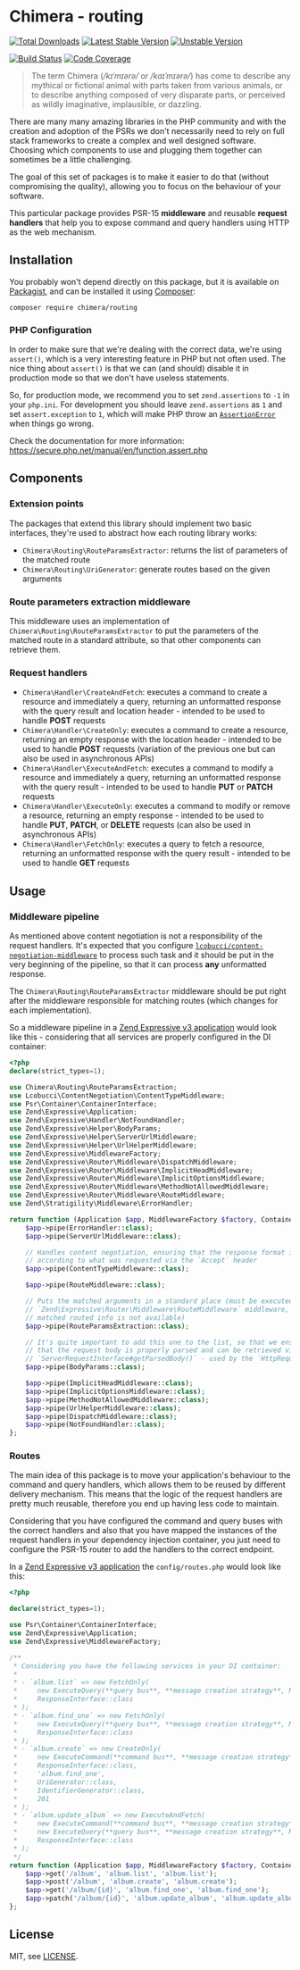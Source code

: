 # Chimera - routing

[![Total Downloads]](https://packagist.org/packages/chimera/routing)
[![Latest Stable Version]](https://packagist.org/packages/chimera/routing)
[![Unstable Version]](https://packagist.org/packages/chimera/routing)

[![Build Status]](https://github.com/chimeraphp/routing/actions?query=workflow%3A%22PHPUnit%20Tests%22+branch%3A0.5.x)
[![Code Coverage]](https://codecov.io/gh/chimeraphp/routing)

> The term Chimera (_/kɪˈmɪərə/_ or _/kaɪˈmɪərə/_) has come to describe any
mythical or fictional animal with parts taken from various animals, or to
describe anything composed of very disparate parts, or perceived as wildly
imaginative, implausible, or dazzling.

There are many many amazing libraries in the PHP community and with the creation
and adoption of the PSRs we don't necessarily need to rely on full stack
frameworks to create a complex and well designed software. Choosing which
components to use and plugging them together can sometimes be a little
challenging.

The goal of this set of packages is to make it easier to do that (without
compromising the quality), allowing you to focus on the behaviour of your
software.

This particular package provides PSR-15 **middleware** and reusable **request
handlers** that help you to expose command and query handlers using HTTP as the
web mechanism.

## Installation

You probably won't depend directly on this package, but it is available on [Packagist], and can be installed it using [Composer]:

```shell
composer require chimera/routing
```

### PHP Configuration

In order to make sure that we're dealing with the correct data, we're using `assert()`,
which is a very interesting feature in PHP but not often used. The nice thing
about `assert()` is that we can (and should) disable it in production mode so
that we don't have useless statements.

So, for production mode, we recommend you to set `zend.assertions` to `-1` in your `php.ini`.
For development you should leave `zend.assertions` as `1` and set `assert.exception` to `1`, which
will make PHP throw an [`AssertionError`](https://secure.php.net/manual/en/class.assertionerror.php)
when things go wrong.

Check the documentation for more information: https://secure.php.net/manual/en/function.assert.php

## Components

### Extension points

The packages that extend this library should implement two basic interfaces, they're
used to abstract how each routing library works:

* `Chimera\Routing\RouteParamsExtractor`: returns the list of parameters
of the matched route
* `Chimera\Routing\UriGenerator`: generate routes based on the given
arguments

### Route parameters extraction middleware

This middleware uses an implementation of `Chimera\Routing\RouteParamsExtractor`
to put the parameters of the matched route in a standard attribute, so that other components
can retrieve them.

### Request handlers

* `Chimera\Handler\CreateAndFetch`: executes a command to create a
resource and immediately a query, returning an unformatted response with the
query result and location header - intended to be used to handle **POST**
requests
* `Chimera\Handler\CreateOnly`: executes a command to create a resource,
returning an empty response with the location header - intended to be used to
handle **POST** requests (variation of the previous one but can also be used
in asynchronous APIs)
* `Chimera\Handler\ExecuteAndFetch`: executes a command to modify a
resource and immediately a query, returning an unformatted response with the
query result - intended to be used to handle **PUT** or **PATCH** requests
* `Chimera\Handler\ExecuteOnly`: executes a command to modify or remove
a resource, returning an empty response - intended to be used to
handle **PUT**, **PATCH**, or **DELETE** requests (can also be used in
asynchronous APIs)
* `Chimera\Handler\FetchOnly`: executes a query to fetch a resource,
returning an unformatted response with the query result - intended to be used
to handle **GET** requests

## Usage

### Middleware pipeline

As mentioned above content negotiation is not a responsibility of the request
handlers. It's expected that you configure [`lcobucci/content-negotiation-middleware`](https://github.com/lcobucci/content-negotiation-middleware)
to process such task and it should be put in the very beginning of the pipeline,
so that it can process **any** unformatted response.

The `Chimera\Routing\RouteParamsExtractor` middleware should be put
right after the middleware responsible for matching routes (which changes for
each implementation).

So a middleware pipeline in a [Zend Expressive v3 application](https://github.com/zendframework/zend-expressive-skeleton/blob/3.0.6/config/pipeline.php)
would look like this - considering that all services are properly configured in
the DI container:

```php
<?php
declare(strict_types=1);

use Chimera\Routing\RouteParamsExtraction;
use Lcobucci\ContentNegotiation\ContentTypeMiddleware;
use Psr\Container\ContainerInterface;
use Zend\Expressive\Application;
use Zend\Expressive\Handler\NotFoundHandler;
use Zend\Expressive\Helper\BodyParams;
use Zend\Expressive\Helper\ServerUrlMiddleware;
use Zend\Expressive\Helper\UrlHelperMiddleware;
use Zend\Expressive\MiddlewareFactory;
use Zend\Expressive\Router\Middleware\DispatchMiddleware;
use Zend\Expressive\Router\Middleware\ImplicitHeadMiddleware;
use Zend\Expressive\Router\Middleware\ImplicitOptionsMiddleware;
use Zend\Expressive\Router\Middleware\MethodNotAllowedMiddleware;
use Zend\Expressive\Router\Middleware\RouteMiddleware;
use Zend\Stratigility\Middleware\ErrorHandler;

return function (Application $app, MiddlewareFactory $factory, ContainerInterface $container) : void {
    $app->pipe(ErrorHandler::class);
    $app->pipe(ServerUrlMiddleware::class);

    // Handles content negotiation, ensuring that the response format is the best one
    // according to what was requested via the `Accept` header
    $app->pipe(ContentTypeMiddleware::class);

    $app->pipe(RouteMiddleware::class);

    // Puts the matched arguments in a standard place (must be executed after the
    // `Zend\Expressive\Router\Middleware\RouteMiddleware` middleware, otherwise
    // matched routed info is not available)
    $app->pipe(RouteParamsExtraction::class);

    // It's quite important to add this one to the list, so that we ensure
    // that the request body is properly parsed and can be retrieved via
    // `ServerRequestInterface#getParsedBody()` - used by the `HttpRequest` input
    $app->pipe(BodyParams::class);

    $app->pipe(ImplicitHeadMiddleware::class);
    $app->pipe(ImplicitOptionsMiddleware::class);
    $app->pipe(MethodNotAllowedMiddleware::class);
    $app->pipe(UrlHelperMiddleware::class);
    $app->pipe(DispatchMiddleware::class);
    $app->pipe(NotFoundHandler::class);
};
```

### Routes

The main idea of this package is to move your application's behaviour to the
command and query handlers, which allows them to be reused by different delivery
mechanism. This means that the logic of the request handlers are pretty much
reusable, therefore you end up having less code to maintain.

Considering that you have configured the command and query buses with the correct
handlers and also that you have mapped the instances of the request handlers in your
dependency injection container, you just need to configure the PSR-15 router to add
the handlers to the correct endpoint.

In a [Zend Expressive v3 application](https://github.com/zendframework/zend-expressive-skeleton)
the `config/routes.php` would look like this:

```php
<?php

declare(strict_types=1);

use Psr\Container\ContainerInterface;
use Zend\Expressive\Application;
use Zend\Expressive\MiddlewareFactory;

/**
 * Considering you have the following services in your DI container:
 *
 * - `album.list` => new FetchOnly(
 *     new ExecuteQuery(**query bus**, **message creation strategy**, MyApi\FetchAlbumList::class),
 *     ResponseInterface::class
 * );
 * - `album.find_one` => new FetchOnly(
 *     new ExecuteQuery(**query bus**, **message creation strategy**, MyApi\FindAlbum::class),
 *     ResponseInterface::class
 * );
 * - `album.create` => new CreateOnly(
 *     new ExecuteCommand(**command bus**, **message creation strategy**, MyApi\CreateAlbum::class),
 *     ResponseInterface::class,
 *     'album.find_one',
 *     UriGenerator::class,
 *     IdentifierGenerator::class,
 *     201
 * );
 * - `album.update_album` => new ExecuteAndFetch(
 *     new ExecuteCommand(**command bus**, **message creation strategy**, MyApi\UpdateAlbum::class),
 *     new ExecuteQuery(**query bus**, **message creation strategy**, MyApi\FindAlbum::class),
 *     ResponseInterface::class
 * );
 */
return function (Application $app, MiddlewareFactory $factory, ContainerInterface $container) : void {
    $app->get('/album', 'album.list', 'album.list');
    $app->post('/album', 'album.create', 'album.create');
    $app->get('/album/{id}', 'album.find_one', 'album.find_one');
    $app->patch('/album/{id}', 'album.update_album', 'album.update_album');
};
```

## License

MIT, see [LICENSE].

[Total Downloads]: https://img.shields.io/packagist/dt/chimera/routing.svg?style=flat-square
[Latest Stable Version]: https://img.shields.io/packagist/v/chimera/routing.svg?style=flat-square
[Unstable Version]: https://img.shields.io/packagist/vpre/chimera/routing.svg?style=flat-square
[Build Status]: https://img.shields.io/github/workflow/status/chimeraphp/routing/PHPUnit%20tests/0.5.x?style=flat-square
[Code Coverage]: https://codecov.io/gh/chimeraphp/routing/branch/master/graph/badge.svg
[Packagist]: http://packagist.org/packages/chimera/routing
[Composer]: http://getcomposer.org
[LICENSE]: LICENSE
